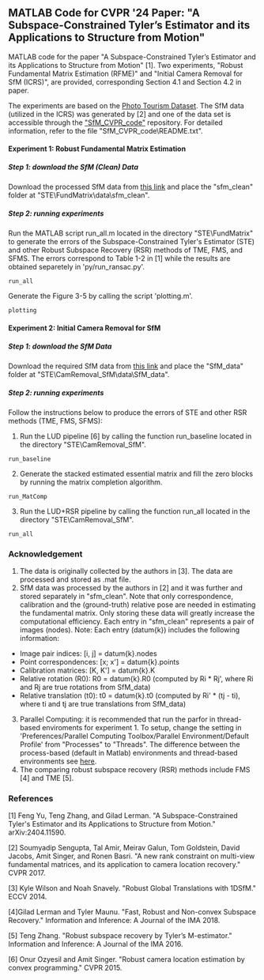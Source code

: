 ## MATLAB Code for CVPR '24 Paper: "A Subspace-Constrained Tyler’s Estimator and its Applications to Structure from Motion" 

MATLAB code for the paper "A Subspace-Constrained Tyler’s Estimator and its Applications to Structure from Motion" [1]. Two experiments, "Robust Fundamental Matrix Estimation (RFME)" and "Initial Camera Removal for SfM (ICRS)", are provided, corresponding Section 4.1 and Section 4.2 in paper. 

The experiments are based on the [Photo Tourism Dataset](https://www.cs.cornell.edu/projects/1dsfm/). The SfM data (utilized in the ICRS) was generated by [2] and one of the data set is accessible through the ["SfM_CVPR_code"](https://www.cs.unc.edu/~ronisen/SfM_CVPR2017_code.zip) repository. For detailed information, refer to the file "SfM_CVPR_code\README.txt". 

#### Experiment 1: Robust Fundamental Matrix Estimation

##### Step 1: download the SfM (Clean) Data
Download the processed SfM data from [this link](https://minersutep-my.sharepoint.com/:u:/g/personal/fyu_utep_edu/EW2o_C1Rrx5NnKkXmiPJaXIB-9Z_vrMh0-Dd9f1RXY-5bw?e=CD1fKB) and place the "sfm_clean" folder at "STE\FundMatrix\data\sfm_clean".

##### Step 2: running experiments
Run the MATLAB script run_all.m located in the directory "STE\FundMatrix" to generate the errors of the Subspace-Constrained Tyler's Estimator (STE) and other Robust Subspace Recovery (RSR) methods of TME, FMS, and SFMS. The errors correspond to Table 1-2 in [1] while the results are obtained separetely in 'py/run_ransac.py'. 

```
run_all
```
Generate the Figure 3-5 by calling the script 'plotting.m'.
```
plotting
```

#### Experiment 2: Initial Camera Removal for SfM

##### Step 1: download the  SfM Data
Download the required SfM data from [this link](https://minersutep-my.sharepoint.com/:u:/g/personal/fyu_utep_edu/EfjU9Z2YWvhGm-chT6PyMRoBPB0ux_nF9MxNalUAZmqvQA?e=BbxMnh) and place the "SfM_data" folder at "STE\CamRemoval_SfM\data\SfM_data".

##### Step 2: running experiments
Follow the instructions below to produce the errors of STE and other RSR methods (TME, FMS, SFMS):
1. Run the LUD pipeline [6] by calling the function run_baseline located in the directory "STE\CamRemoval_SfM".
```
run_baseline
```
2. Generate the stacked estimated essential matrix and fill the zero blocks by running the matrix completion algorithm.
```
run_MatComp
```
3. Run the LUD+RSR pipeline by calling the function run_all located in the directory "STE\CamRemoval_SfM".
```
run_all
```

### Acknowledgement
1. The data is originally collected by the authors in [3]. The data are processed and stored as .mat file. 
2. SfM data was processed by the authors in [2] and it was further and stored separately in "sfm_clean". Note that only correspondence, calibration and the (ground-truth) relative pose are needed in estimating the fundamental matrix. Only storing these data will greatly increase the computational efficiency. Each entry in "sfm_clean" represents a pair of images (nodes). 
Note: Each entry (datum{k}) includes the following information:
- Image pair indices: [i, j] = datum{k}.nodes
- Point correspondences: [x; x'] = datum{k}.points
- Calibration matrices: [K, K'] = datum{k}.K
- Relative rotation (R0): R0 = datum{k}.R0 (computed by Ri * Rj', where Ri and Rj are true rotations from SfM_data)
- Relative translation (t0): t0 = datum{k}.t0 (computed by Ri' * (tj - ti), where ti and tj are true translations from SfM_data)
3. Parallel Computing: it is recommended that run the parfor in thread-based enviroments for experiment 1. To setup, change the setting in 'Preferences/Parallel Computing Toolbox/Parallel Environment/Default Profile' from "Processes" to "Threads".
The difference between the process-based (default in Matlab) environments and thread-based environments see [here](https://www.mathworks.com/help/parallel-computing/choose-between-thread-based-and-process-based-environments.html#mw_6bbf0761-74c0-404e-9db6-77b82c7c138c). 
4. The comparing robust subspace recovery (RSR) methods include FMS [4] and TME [5].



### References
[1] Feng Yu, Teng Zhang, and Gilad Lerman. "A Subspace-Constrained Tyler's Estimator and its Applications to Structure from Motion." arXiv:2404.11590.

[2] Soumyadip Sengupta, Tal Amir, Meirav Galun, Tom Goldstein, David Jacobs, Amit Singer, and Ronen Basri. "A new rank constraint on multi-view fundamental matrices, and its application to camera location recovery." CVPR 2017.

[3] Kyle Wilson and Noah Snavely. "Robust Global Translations with 1DSfM." ECCV 2014. 

[4]Gilad Lerman and Tyler Maunu. "Fast, Robust and Non-convex Subspace Recovery." Information and Inference: A Journal of the IMA 2018.

[5] Teng Zhang. "Robust subspace recovery by Tyler’s M-estimator." Information and Inference: A Journal of the IMA 2016.

[6] Onur Ozyesil and Amit Singer. "Robust camera location estimation by convex programming." CVPR 2015.
